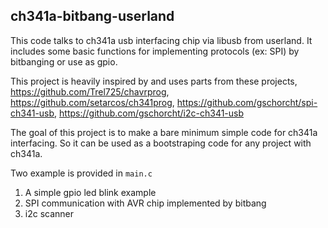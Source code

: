 ## ch341a-bitbang-userland

This code talks to ch341a usb interfacing chip via libusb from userland. It includes some basic functions for implementing protocols (ex: SPI) by bitbanging or use as gpio.

This project is heavily inspired by and uses parts from these projects, https://github.com/Trel725/chavrprog, https://github.com/setarcos/ch341prog, https://github.com/gschorcht/spi-ch341-usb, https://github.com/gschorcht/i2c-ch341-usb


The goal of this project is to make a bare minimum simple code for ch341a interfacing. So it can be used as a bootstraping code for any project with ch341a.

Two example is provided in `main.c`

1. A simple gpio led blink example
2. SPI communication with AVR chip implemented by bitbang
3. i2c scanner
